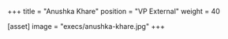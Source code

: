 +++
title = "Anushka Khare"
position = "VP External"
weight = 40

[asset]
image = "execs/anushka-khare.jpg"
+++
